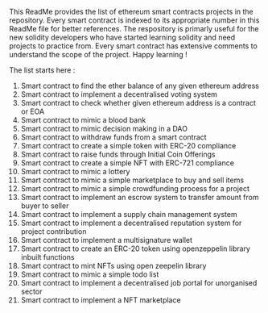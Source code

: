 This ReadMe provides the list of ethereum smart contracts projects in the repository. Every smart contract is indexed to its appropriate number in this ReadMe file for better references. The respository is primarly useful for the new solidity developers who have started learning solidity and need projects to practice from. Every smart contract has extensive comments to understand the scope of the project. Happy learning !

The list starts here :

01. Smart contract to find the ether balance of any given ethereum address
02. Smart contract to implement a decentralised voting system
03. Smart contract to check whether given ethereum address is a contract or EOA
04. Smart contract to mimic a blood bank
05. Smart contract to mimic decision making in a DAO
06. Smart contract to withdraw funds from a smart contract 
07. Smart contract to create a simple token with ERC-20 compliance
08. Smart contract to raise funds through Initial Coin Offerings
09. Smart contract to create a simple NFT with ERC-721 compliance
10. Smart contract to mimic a lottery
11. Smart contract to mimic a simple marketplace to buy and sell items
12. Smart contract to mimic a simple crowdfunding process for a project
13. Smart contract to implement an escrow system to transfer amount from buyer to seller
14. Smart contract to implement a supply chain management system
15. Smart contract to implement a decentralised reputation system for project contribution
16. Smart contract to implement a multisignature wallet 
17. Smart contract to create an ERC-20 token using openzeppelin library inbuilt functions
18. Smart contract to mint NFTs using open zeepelin library
19. Smart contract to mimic a simple todo list
20. Smart contract to implement a decentralised job portal for unorganised sector
21. Smart contract to implement a NFT marketplace
